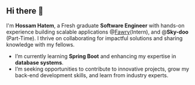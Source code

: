 ## Hi there 👋  

I'm **Hossam Hatem**, a Fresh graduate **Software Engineer** with hands-on experience building scalable applications @[Fawry](https://www.linkedin.com/company/fawrypayments/posts/?feedView=all)(Intern), and  @**Sky-doo** (Part-Time). I thrive on collaborating for impactful solutions and sharing knowledge with my fellows.  

- I’m currently learning **Spring Boot** and enhancing my expertise in **database systems**.  
-  I’m seeking opportunities to contribute to innovative projects, grow my back-end development skills, and learn from industry experts.
